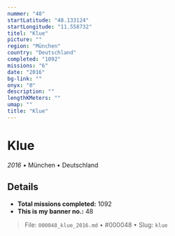 ```yaml
---
nummer: "48"
startLatitude: "48.133124"
startLongitude: "11.558732"
titel: "Klue"
picture: ""
region: "München"
country: "Deutschland"
completed: "1092"
missions: "6"
date: "2016"
bg-link: ""
onyx: "0"
description: ""
lengthKMeters: ""
umap: ""
title: "Klue"
---
```

# Klue

*2016* • München • Deutschland



## Details


- **Total missions completed:** 1092
- **This is my banner no.:** 48





> File: `000048_klue_2016.md` • #000048 • Slug: `klue`
